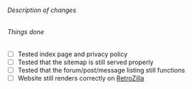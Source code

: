 ###### Description of changes

<!--Please briefly describe what changes this pull request introduuces.-->

###### Things done

<!-- Please check what applies. Note that these are not hard requirements but merely serve as information for reviewers. -->

- [ ] Tested index page and privacy policy
- [ ] Tested that the sitemap is still served properly
- [ ] Tested that the forum/post/message listing still functions
- [ ] Website still renders correctly on [RetroZilla](https://rn10950.github.io/RetroZillaWeb/)
